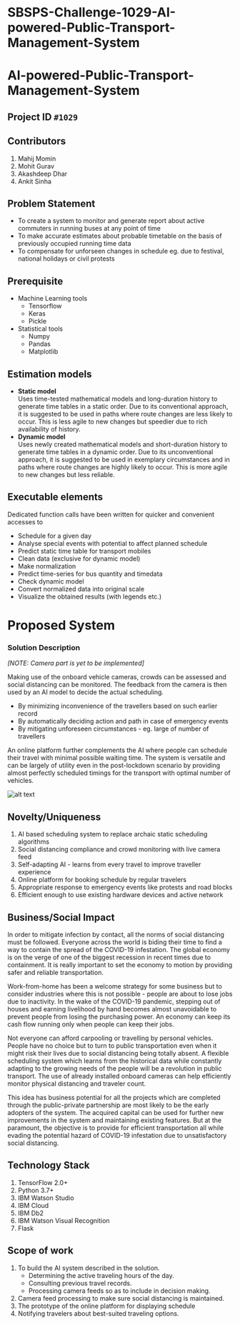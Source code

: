 # SBSPS-Challenge-1029-AI-powered-Public-Transport-Management-System

# AI-powered-Public-Transport-Management-System

## Project ID  `#1029`

## Contributors
1. Mahij Momin
2. Mohit Gurav
3. Akashdeep Dhar
4. Ankit Sinha

## Problem Statement
- To create a system to monitor and generate report about active commuters in running buses at any point of time
- To make accurate estimates about probable timetable on the basis of previously occupied running time data
- To compensate for unforseen changes in schedule eg. due to festival, national holidays or civil protests

## Prerequisite
- Machine Learning tools
    - Tensorflow
    - Keras
    - Pickle
- Statistical tools
    - Numpy
    - Pandas
    - Matplotlib

## Estimation models
- **Static model**  
  Uses time-tested mathematical models and long-duration history to generate time tables in a static order. Due to its conventional approach,
  it is suggested to be used in paths where route changes are less likely to occur. This is less agile to new changes but speedier due to rich
  availability of history.
- **Dynamic model**  
  Uses newly created mathematical models and short-duration history to generate time tables in a dynamic order. Due to its unconventional approach,
  it is suggested to be used in exemplary circumstances and in paths where route changes are highly likely to occur. This is more agile to new
  changes but less reliable.

## Executable elements
Dedicated function calls have been written for quicker and convenient accesses to
- Schedule for a given day
- Analyse special events with potential to affect planned schedule
- Predict static time table for transport mobiles
- Clean data (exclusive for dynamic model)
- Make normalization
- Predict time-series for bus quantity and timedata
- Check dynamic model
- Convert normalized data into original scale
- Visualize the obtained results (with legends etc.)

# Proposed System

### Solution Description
*[NOTE: Camera part is yet to be implemented]*


Making use of the onboard vehicle cameras, crowds can be assessed and social distancing can be monitored. The feedback from the camera is then used by an AI model to decide the actual scheduling. 

* By minimizing inconvenience of the travellers based on such earlier record
* By automatically deciding action and path in case of emergency events
* By mitigating unforeseen circumstances - eg. large of number of travellers

An online platform further complements the AI where people can schedule their travel with minimal possible waiting time. The system is versatile and can be largely of utility even in the post-lockdown scenario by providing almost perfectly scheduled timings for the transport with optimal number of vehicles.

![alt text](./IMG.png)

## Novelty/Uniqueness

1. AI based scheduling system to replace archaic static scheduling algorithms
1. Social distancing compliance and crowd monitoring with live camera feed
1. Self-adapting AI - learns from every travel to improve traveller experience
1. Online platform for booking schedule by regular travelers
1. Appropriate response to emergency events like protests and road blocks
1. Efficient enough to use existing hardware devices and active network

## Business/Social Impact

In order to mitigate infection by contact, all the norms of social distancing must be followed. Everyone across the world is biding their time to find a way to contain the spread of the COVID-19 infestation. The global economy is on the verge of one of the biggest recession in recent times due to containment. It is really important to set the economy to motion by providing safer and reliable transportation.

Work-from-home has been a welcome strategy for some business but to consider industries where this is not possible - people are about to lose jobs due to inactivity. In the wake of the COVID-19 pandemic, stepping out of houses and earning livelihood by hand becomes almost unavoidable to prevent people from losing the purchasing power. An economy can keep its cash flow running only when people can keep their jobs.

Not everyone can afford carpooling or travelling by personal vehicles. People have no choice but to turn to public transportation even when it might risk their lives due to social distancing being totally absent. A flexible scheduling system which learns from the historical data while constantly adapting to the growing needs of the people will be a revolution in public transport. The use of already installed onboard cameras can help efficiently monitor physical distancing and traveler count.

This idea has business potential for all the projects which are completed through the public-private partnership are most likely to be the early adopters of the system. The acquired capital can be used for further new improvements in the system and maintaining existing features. But at the paramount, the objective is to provide for efficient transportation all while evading the potential hazard of COVID-19 infestation due to unsatisfactory social distancing.

## Technology Stack

1. TensorFlow 2.0+ 
1. Python 3.7+
1. IBM Watson Studio
1. IBM Cloud 
1. IBM Db2
1. IBM Watson Visual Recognition
1. Flask

## Scope of work
1. To build the AI system described in the solution.
    * Determining the active traveling hours of the day.
    * Consulting previous travel records.
    * Processing camera feeds so as to include in decision making.
1. Camera feed processing to make sure social distancing is maintained.
1. The prototype of the online platform for displaying schedule
1. Notifying travelers about best-suited traveling options.



